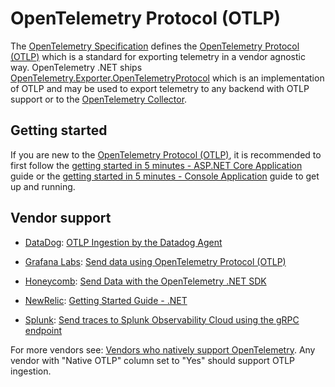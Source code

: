 # OpenTelemetry Protocol (OTLP)

The [OpenTelemetry
Specification](https://github.com/open-telemetry/opentelemetry-specification)
defines the [OpenTelemetry Protocol
(OTLP)](https://github.com/open-telemetry/opentelemetry-proto/tree/main/docs)
which is a standard for exporting telemetry in a vendor agnostic way.
OpenTelemetry .NET ships
[OpenTelemetry.Exporter.OpenTelemetryProtocol](../../src/OpenTelemetry.Exporter.OpenTelemetryProtocol/README.md)
which is an implementation of OTLP and may be used to export telemetry to any
backend with OTLP support or to the [OpenTelemetry
Collector](https://github.com/open-telemetry/opentelemetry-collector).

## Getting started

If you are new to the [OpenTelemetry Protocol
(OTLP)](https://github.com/open-telemetry/opentelemetry-proto/tree/main/docs),
it is recommended to first follow the [getting started in 5 minutes - ASP.NET
Core Application](./getting-started-aspnetcore/README.md) guide or the [getting
started in 5 minutes - Console Application](./getting-started-console/README.md)
guide to get up and running.

## Vendor support

* [DataDog](https://www.datadoghq.com/): [OTLP Ingestion by the Datadog
  Agent](https://docs.datadoghq.com/opentelemetry/interoperability/otlp_ingest_in_the_agent/)

* [Grafana Labs](https://grafana.com/): [Send data using OpenTelemetry Protocol
  (OTLP)](https://grafana.com/docs/grafana-cloud/send-data/otlp/send-data-otlp/)

* [Honeycomb](https://www.honeycomb.io/): [Send Data with the OpenTelemetry .NET
  SDK](https://docs.honeycomb.io/send-data/dotnet/opentelemetry-sdk/)

* [NewRelic](https://newrelic.com/): [Getting Started Guide -
  .NET](https://github.com/newrelic/newrelic-opentelemetry-examples/tree/main/getting-started-guides/dotnet)

* [Splunk](https://www.splunk.com/): [Send traces to Splunk Observability Cloud
  using the gRPC
  endpoint](https://docs.splunk.com/observability/en/gdi/other-ingestion-methods/grpc-data-ingest.html)

For more vendors see: [Vendors who natively support
OpenTelemetry](https://opentelemetry.io/ecosystem/vendors/). Any vendor with
"Native OTLP" column set to "Yes" should support OTLP ingestion.
